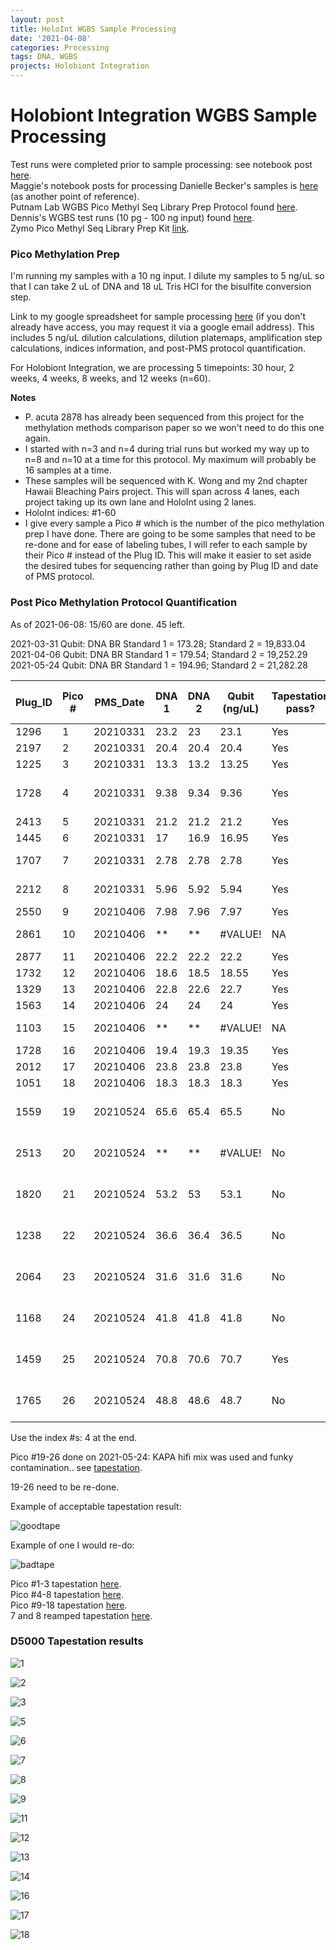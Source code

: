 ```yaml
---
layout: post
title: HoloInt WGBS Sample Processing
date: '2021-04-08'
categories: Processing
tags: DNA, WGBS
projects: Holobiont Integration
---
```


# Holobiont Integration WGBS Sample Processing

Test runs were completed prior to sample processing: see notebook post [here](https://github.com/emmastrand/EmmaStrand_Notebook/blob/master/_posts/2020-10-21-WGBS-Pico-Methyl-Seq-Test-Run.md).    
Maggie's notebook posts for processing Danielle Becker's samples is [here](https://github.com/meschedl/MESPutnam_Open_Lab_Notebook/blob/master/_posts/2020-09-24-Danielle-WGBS.md) (as another point of reference).    
Putnam Lab WGBS Pico Methyl Seq Library Prep Protocol found [here](https://github.com/meschedl/MESPutnam_Open_Lab_Notebook/blob/master/_posts/2020-09-18-WGBS-PMS-protocol.md).  
Dennis's WGBS test runs (10 pg - 100 ng input) found [here](https://github.com/dconetta/DAC_Putnam_Lab_Notebook/blob/master/_posts/2019-08-15-PMS-Input-Conc-Tests.md).  
Zymo Pico Methyl Seq Library Prep Kit [link](https://www.zymoresearch.com/products/pico-methyl-seq-library-prep-kit).

### Pico Methylation Prep
I'm running my samples with a 10 ng input. I dilute my samples to 5 ng/uL so that I can take 2 uL of DNA and 18 uL Tris HCl for the bisulfite conversion step.   

Link to my google spreadsheet for sample processing [here](https://docs.google.com/spreadsheets/d/1lWT0KRO5x9RFflYMF9Jnk5lsGCo0k3_A98ZsyKd4kks/edit#gid=978992575) (if you don't already have access, you may request it via a google email address). This includes 5 ng/uL dilution calculations, dilution platemaps, amplification step calculations, indices information, and post-PMS protocol quantification.

For Holobiont Integration, we are processing 5 timepoints: 30 hour, 2 weeks, 4 weeks, 8 weeks, and 12 weeks (n=60).

**Notes**  
- P. acuta 2878 has already been sequenced from this project for the methylation methods comparison paper so we won't need to do this one again.  
- I started with n=3 and n=4 during trial runs but worked my way up to n=8 and n=10 at a time for this protocol. My maximum will probably be 16 samples at a time.  
- These samples will be sequenced with K. Wong and my 2nd chapter Hawaii Bleaching Pairs project. This will span across 4 lanes, each project taking up its own lane and HoloInt using 2 lanes.  
- HoloInt indices: #1-60  
- I give every sample a Pico # which is the number of the pico methylation prep I have done. There are going to be some samples that need to be re-done and for ease of labeling tubes, I will refer to each sample by their Pico # instead of the Plug ID. This will make it easier to set aside the desired tubes for sequencing rather than going by Plug ID and date of PMS protocol.

### Post Pico Methylation Protocol Quantification

As of 2021-06-08: 15/60 are done. 45 left.

2021-03-31 Qubit: DNA BR Standard 1 = 173.28; Standard 2 = 19,833.04  
2021-04-06 Qubit: DNA BR Standard 1 = 179.54; Standard 2 = 19,252.29  
2021-05-24 Qubit: DNA BR Standard 1 = 194.96; Standard 2 = 21,282.28  

| Plug_ID 	| Pico # 	| PMS_Date 	| DNA 1 	| DNA 2 	| Qubit (ng/uL) 	| Tapestation pass? 	| Final Pico Prep? 	| Notes                               	|
|---------	|--------	|----------	|-------	|-------	|---------------	|-------------------	|------------------	|-------------------------------------	|
| 1296    	| 1      	| 20210331 	| 23.2  	| 23    	| 23.1          	| Yes               	| Yes              	|                                     	|
| 2197    	| 2      	| 20210331 	| 20.4  	| 20.4  	| 20.4          	| Yes               	| Yes              	|                                     	|
| 1225    	| 3      	| 20210331 	| 13.3  	| 13.2  	| 13.25         	| Yes               	| Yes              	|                                     	|
| 1728    	| 4      	| 20210331 	| 9.38  	| 9.34  	| 9.36          	| Yes               	| No               	| Wrong 1728 original extraction tube 	|
| 2413    	| 5      	| 20210331 	| 21.2  	| 21.2  	| 21.2          	| Yes               	| Yes              	|                                     	|
| 1445    	| 6      	| 20210331 	| 17    	| 16.9  	| 16.95         	| Yes               	| Yes              	|                                     	|
| 1707    	| 7      	| 20210331 	| 2.78  	| 2.78  	| 2.78          	| Yes               	| Yes              	| successfully reamped                	|
| 2212    	| 8      	| 20210331 	| 5.96  	| 5.92  	| 5.94          	| Yes               	| Yes              	| successfully reamped                	|
| 2550    	| 9      	| 20210406 	| 7.98  	| 7.96  	| 7.97          	| Yes               	| Yes              	|                                     	|
| 2861    	| 10     	| 20210406 	| **    	| **    	| #VALUE!       	| NA                	| No               	| failed reamp; redo                  	|
| 2877    	| 11     	| 20210406 	| 22.2  	| 22.2  	| 22.2          	| Yes               	| Yes              	|                                     	|
| 1732    	| 12     	| 20210406 	| 18.6  	| 18.5  	| 18.55         	| Yes               	| Yes              	|                                     	|
| 1329    	| 13     	| 20210406 	| 22.8  	| 22.6  	| 22.7          	| Yes               	| Yes              	|                                     	|
| 1563    	| 14     	| 20210406 	| 24    	| 24    	| 24            	| Yes               	| Yes              	|                                     	|
| 1103    	| 15     	| 20210406 	| **    	| **    	| #VALUE!       	| NA                	| No               	| failed reamp; redo                  	|
| 1728    	| 16     	| 20210406 	| 19.4  	| 19.3  	| 19.35         	| Yes               	| Yes              	|                                     	|
| 2012    	| 17     	| 20210406 	| 23.8  	| 23.8  	| 23.8          	| Yes               	| Yes              	|                                     	|
| 1051    	| 18     	| 20210406 	| 18.3  	| 18.3  	| 18.3          	| Yes               	| Yes              	|                                     	|
| 1559    	| 19     	| 20210524 	| 65.6  	| 65.4  	| 65.5          	| No                	| No               	| funky contamination? & KAPA         	|
| 2513    	| 20     	| 20210524 	| **    	| **    	| #VALUE!       	| No                	| No               	| funky contamination? & KAPA         	|
| 1820    	| 21     	| 20210524 	| 53.2  	| 53    	| 53.1          	| No                	| No               	| funky contamination? & KAPA         	|
| 1238    	| 22     	| 20210524 	| 36.6  	| 36.4  	| 36.5          	| No                	| No               	| funky contamination? & KAPA         	|
| 2064    	| 23     	| 20210524 	| 31.6  	| 31.6  	| 31.6          	| No                	| No               	| funky contamination? & KAPA         	|
| 1168    	| 24     	| 20210524 	| 41.8  	| 41.8  	| 41.8          	| No                	| No               	| funky contamination? & KAPA         	|
| 1459    	| 25     	| 20210524 	| 70.8  	| 70.6  	| 70.7          	| Yes               	| No               	| funky contamination? & KAPA         	|
| 1765    	| 26     	| 20210524 	| 48.8  	| 48.6  	| 48.7          	| No                	| No               	| funky contamination? & KAPA         	|

Use the index #s: 4 at the end.

Pico #19-26 done on 2021-05-24: KAPA hifi mix was used and funky contamination.. see [tapestation](https://github.com/emmastrand/EmmaStrand_Notebook/blob/master/TapeStation/2021-05-24%20-%2016.49.02.pdf).

19-26 need to be re-done.

Example of acceptable tapestation result:  

![goodtape](https://github.com/emmastrand/EmmaStrand_Notebook/blob/master/images/WGBS-good-tapestation.png?raw=true)

Example of one I would re-do:  

![badtape](https://github.com/emmastrand/EmmaStrand_Notebook/blob/master/images/WGBS-bad-tapestation.png?raw=true)

Pico #1-3 tapestation [here](https://github.com/emmastrand/EmmaStrand_Notebook/blob/master/TapeStation/2021-04-01%20-%2015.23.20.pdf).  
Pico #4-8 tapestation [here](https://github.com/emmastrand/EmmaStrand_Notebook/blob/master/TapeStation/2021-04-01%20-%2015.49.25.pdf).  
Pico #9-18 tapestation [here](https://github.com/emmastrand/EmmaStrand_Notebook/blob/master/TapeStation/2021-04-06%20-%2015.16.45.pdf).    
7 and 8 reamped tapestation [here](https://github.com/emmastrand/EmmaStrand_Notebook/blob/master/TapeStation/2021-05-26%20-%2011.24.21.pdf).  

### D5000 Tapestation results

![1](https://github.com/emmastrand/EmmaStrand_Notebook/blob/master/images/HoloInt%20WGBS%20D5000/1-P-1296.png?raw=true)  

![2](https://github.com/emmastrand/EmmaStrand_Notebook/blob/master/images/HoloInt%20WGBS%20D5000/2-P-2197.png?raw=true)  

![3](https://github.com/emmastrand/EmmaStrand_Notebook/blob/master/images/HoloInt%20WGBS%20D5000/3-P-1225.png?raw=true)  

![5](https://github.com/emmastrand/EmmaStrand_Notebook/blob/master/images/HoloInt%20WGBS%20D5000/5-P-2413.png?raw=true)  

![6](https://github.com/emmastrand/EmmaStrand_Notebook/blob/master/images/HoloInt%20WGBS%20D5000/6-P-1445.png?raw=true)  

![7](https://github.com/emmastrand/EmmaStrand_Notebook/blob/master/images/HoloInt%20WGBS%20D5000/7-P-1707.png?raw=true)  

![8](https://github.com/emmastrand/EmmaStrand_Notebook/blob/master/images/HoloInt%20WGBS%20D5000/8-P-2212.png?raw=true)

![9](https://github.com/emmastrand/EmmaStrand_Notebook/blob/master/images/HoloInt%20WGBS%20D5000/9-P-2550.png?raw=true)  

![11](https://github.com/emmastrand/EmmaStrand_Notebook/blob/master/images/HoloInt%20WGBS%20D5000/11-P-2877.png?raw=true)  

![12](https://github.com/emmastrand/EmmaStrand_Notebook/blob/master/images/HoloInt%20WGBS%20D5000/12-P-1732.png?raw=true)  

![13](https://github.com/emmastrand/EmmaStrand_Notebook/blob/master/images/HoloInt%20WGBS%20D5000/13-P-1329.png?raw=true)  

![14](https://github.com/emmastrand/EmmaStrand_Notebook/blob/master/images/HoloInt%20WGBS%20D5000/14-P-1563.png?raw=true)  

![16](https://github.com/emmastrand/EmmaStrand_Notebook/blob/master/images/HoloInt%20WGBS%20D5000/16-P-1728.png?raw=true)  

![17](https://github.com/emmastrand/EmmaStrand_Notebook/blob/master/images/HoloInt%20WGBS%20D5000/17-P-2012.png?raw=true)

![18](https://github.com/emmastrand/EmmaStrand_Notebook/blob/master/images/HoloInt%20WGBS%20D5000/18-P-1051.png?raw=true)
